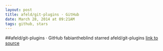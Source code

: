 ```yaml
---
layout: post
title: afeld/git-plugins · GitHub
date: March 28, 2014 at 09:21AM
tags: github, stars
---
```

##afeld/git-plugins · GitHub
fabiantheblind starred afeld/git-plugins
[link to source](http://ift.tt/1hBQwAz) 
